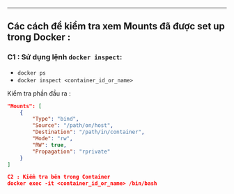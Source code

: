 ----
## Các cách để kiểm tra xem Mounts đã được set up trong Docker : 

### C1 : Sử dụng lệnh `docker inspect`:
- `docker ps` 
- `docker inspect <container_id_or_name>`

Kiểm tra phần đầu ra : 
```json
"Mounts": [
    {
        "Type": "bind",
        "Source": "/path/on/host",
        "Destination": "/path/in/container",
        "Mode": "rw",
        "RW": true,
        "Propagation": "rprivate"
    }
]

C2 : Kiểm tra bên trong Container
docker exec -it <container_id_or_name> /bin/bash